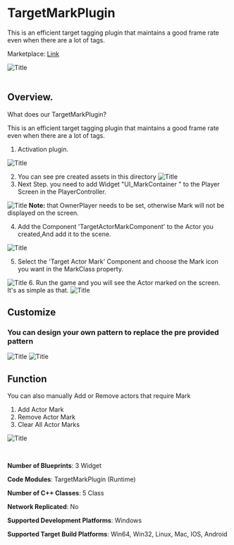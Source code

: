 # TargetMarkPlugin
This is an efficient target tagging plugin that maintains a good frame rate even when there are a lot of tags.

Marketplace: [Link](https://www.fab.com/listings/c5bd807d-ad51-4e91-bb6a-5399a702f638)

![Title](Title.jpg "Title")
<br/><br/>
## Overview.
What does our TargetMarkPlugin?

This is an efficient target tagging plugin that maintains a good frame rate even when there are a lot of tags.

1. Activation plugin.

![Title](02.png "Title")

2. You can see pre created assets in this directory
![Title](03.png "Title")
3. Next Step. you need to add Widget "UI_MarkContainer " to the Player Screen in the PlayerController.

![Title](01.jpg "Title")
**Note:** that OwnerPlayer needs to be set, otherwise Mark will not be displayed on the screen.

4. Add the Component 'TargetActorMarkComponent' to the Actor you created,And add it to the scene.

![Title](04.png "Title")

5. Select the 'Target Actor Mark' Component and choose the Mark icon you want in the MarkClass property.

![Title](05.png "Title")
6. Run the game and you will see the Actor marked on the screen. It's as simple as that.
![Title](06.png "Title")

## Customize

### You can design your own pattern to replace the pre provided pattern
![Title](07.png "Title")
![Title](08.png "Title")

## Function 
You can also manually Add or Remove actors that require Mark

1. Add Actor Mark
2. Remove Actor Mark
3. Clear All Actor Marks

![Title](09.png "Title")

<br/>

**Number of Blueprints**: 3 Widget

**Code Modules**: TargetMarkPlugin (Runtime)

**Number of C++ Classes**: 5 Class

**Network Replicated**: No

**Supported Development Platforms**: Windows

**Supported Target Build Platforms**: Win64, Win32, Linux, Mac, IOS, Android
